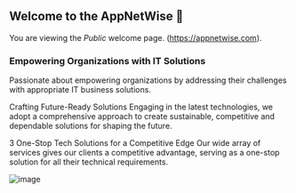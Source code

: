## Welcome to the AppNetWise 🙌 

You are viewing the _Public_ welcome page. (https://appnetwise.com).

### Empowering Organizations with IT Solutions
Passionate about empowering organizations by addressing their challenges with appropriate IT business solutions.


Crafting Future-Ready Solutions
Engaging in the latest technologies, we adopt a comprehensive approach to create sustainable, competitive and dependable solutions for shaping the future.

3
One-Stop Tech Solutions for a Competitive Edge
Our wide array of services gives our clients a competitive advantage, serving as a one-stop solution for all their technical requirements.

![image](https://user-images.githubusercontent.com/8318213/219030886-3148de11-6d39-4e74-b450-5489bde8414b.png)
